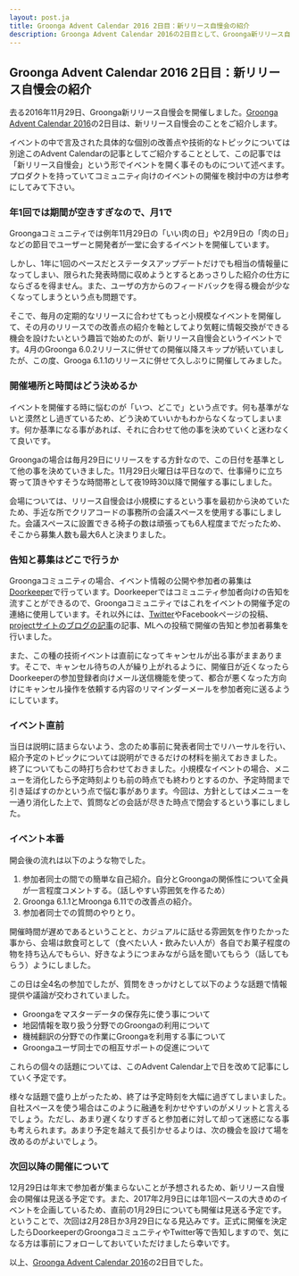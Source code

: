 ```yaml
---
layout: post.ja
title: Groonga Advent Calendar 2016 2日目：新リリース自慢会の紹介
description: Groonga Advent Calendar 2016の2日目として、Groonga新リリース自慢会の概要をご紹介します。
---
```


## Groonga Advent Calendar 2016 2日目：新リリース自慢会の紹介

去る2016年11月29日、Groonga新リリース自慢会を開催しました。[Groonga Advent Calendar 2016](http://qiita.com/advent-calendar/2016/groonga)の2日目は、新リリース自慢会のことをご紹介します。

イベントの中で言及された具体的な個別の改善点や技術的なトピックについては別途このAdvent Calendarの記事としてご紹介することとして、この記事では「新リリース自慢会」という形でイベントを開く事そのものについて述べます。プロダクトを持っていてコミュニティ向けのイベントの開催を検討中の方は参考にしてみて下さい。

### 年1回では期間が空きすぎなので、月1で

Groongaコミュニティでは例年11月29日の「いい肉の日」や2月9日の「肉の日」などの節目でユーザーと開発者が一堂に会するイベントを開催しています。

しかし、1年に1回のペースだとステータスアップデートだけでも相当の情報量になってしまい、限られた発表時間に収めようとするとあっさりした紹介の仕方にならざるを得ません。また、ユーザの方からのフィードバックを得る機会が少なくなってしまうという点も問題です。

そこで、毎月の定期的なリリースに合わせてもっと小規模なイベントを開催して、その月のリリースでの改善点の紹介を軸としてより気軽に情報交換ができる機会を設けたいという趣旨で始めたのが、新リリース自慢会というイベントです。4月のGroonga 6.0.2リリースに併せての開催以降スキップが続いていましたが、この度、Grooga 6.1.1のリリースに併せて久しぶりに開催してみました。

### 開催場所と時間はどう決めるか

イベントを開催する時に悩むのが「いつ、どこで」という点です。何も基準がないと漠然とし過ぎているため、どう決めていいかもわからなくなってしまいます。何か基準になる事があれば、それに合わせて他の事を決めていくと迷わなくて良いです。

Groongaの場合は毎月29日にリリースをする方針なので、この日付を基準として他の事を決めていきました。11月29日火曜日は平日なので、仕事帰りに立ち寄って頂きやすそうな時間帯として夜19時30以降で開催する事にしました。

会場については、リリース自慢会は小規模にするという事を最初から決めていたため、手近な所でクリアコードの事務所の会議スペースを使用する事にしました。会議スペースに設置できる椅子の数は頑張っても6人程度までだったため、そこから募集人数も最大6人と決まりました。

### 告知と募集はどこで行うか

Groongaコミュニティの場合、イベント情報の公開や参加者の募集は[Doorkeeper](https://groonga.doorkeeper.jp/)で行っています。Doorkeeperではコミュニティ参加者向けの告知を流すことができるので、Groongaコミュニティではこれをイベントの開催予定の連絡に使用しています。それ以外には、[Twitter](https://twitter.com/groonga/)やFacebookページの投稿、[projectサイトのブログの記事](http://groonga.org/ja/blog/)の記事、MLへの投稿で開催の告知と参加者募集を行いました。

また、この種の技術イベントは直前になってキャンセルが出る事がままあります。そこで、キャンセル待ちの人が繰り上がれるように、開催日が近くなったらDoorkeeperの参加登録者向けメール送信機能を使って、都合が悪くなった方向けにキャンセル操作を依頼する内容のリマインダーメールを参加者宛に送るようにしています。

### イベント直前

当日は説明に詰まらないよう、念のため事前に発表者同士でリハーサルを行い、紹介予定のトピックについては説明ができるだけの材料を揃えておきました。
終了についてもこの時打ち合わせておきました。小規模なイベントの場合、メニューを消化したら予定時刻よりも前の時点でも終わりとするのか、予定時間まで引き延ばすのかという点で悩む事があります。今回は、方針としてはメニューを一通り消化した上で、質問などの会話が尽きた時点で閉会するという事にしました。

### イベント本番

開会後の流れは以下のような物でした。

 1. 参加者同士の間での簡単な自己紹介。自分とGroongaの関係性について全員が一言程度コメントする。（話しやすい雰囲気を作るため）
 2. Groonga 6.1.1とMroonga 6.11での改善点の紹介。
 3. 参加者同士での質問のやりとり。 

開催時間が遅めであるということと、カジュアルに話せる雰囲気を作りたかった事から、会場は飲食可として（食べたい人・飲みたい人が）各自でお菓子程度の物を持ち込んでもらい、好きなようにつまみながら話を聞いてもらう（話してもらう）ようにしました。

この日は全4名の参加でしたが、質問をきっかけとして以下のような話題で情報提供や議論が交わされていました。

 * Groongaをマスターデータの保存先に使う事について
 * 地図情報を取り扱う分野でのGroongaの利用について
 * 機械翻訳の分野での作業にGroongaを利用する事について
 * Groongaユーザ同士での相互サポートの促進について

これらの個々の話題については、このAdvent Calendar上で日を改めて記事にしていく予定です。

様々な話題で盛り上がったため、終了は予定時刻を大幅に過ぎてしまいました。自社スペースを使う場合はこのように融通を利かせやすいのがメリットと言えるでしょう。ただし、あまり遅くなりすぎると参加者に対して却って迷惑になる事も考えられます。あまり予定を越えて長引かせるよりは、次の機会を設けて場を改めるのがよいでしょう。


### 次回以降の開催について

12月29日は年末で参加者が集まらないことが予想されるため、新リリース自慢会の開催は見送る予定です。また、2017年2月9日には年1回ペースの大きめのイベントを企画しているため、直前の1月29日についても開催は見送る予定です。ということで、次回は2月28日か3月29日になる見込みです。正式に開催を決定したらDoorkeeperのGroongaコミュニティやTwitter等で告知しますので、気になる方は事前にフォローしておいていただけましたら幸いです。

以上、[Groonga Advent Calendar 2016](http://qiita.com/advent-calendar/2016/groonga)の2日目でした。
